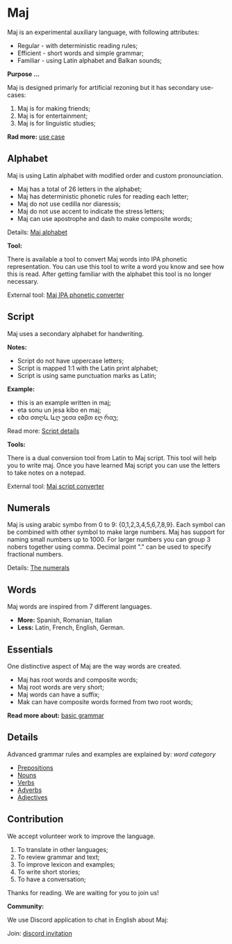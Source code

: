 # Maj

Maj is an experimental auxiliary language, with following attributes:

* Regular - with deterministic reading rules;
* Efficient - short words and simple grammar;
* Familiar - using Latin alphabet and Balkan sounds;

**Purpose ...**

Maj is designed primarly for artificial rezoning but it has secondary use-cases:

1. Maj is for making friends;
2. Maj is for entertainment;
3. Maj is for linguistic studies;

**Rad more:** [use case](case.md)

## Alphabet

Maj is using Latin alphabet with modified order and custom pronounciation.

* Maj has a total of 26 letters in the alphabet;
* Maj has deterministic phonetic rules for reading each letter;
* Maj do not use cedilla nor diaressis;
* Maj do not use accent to indicate the stress letters;
* Maj can use apostrophe and dash to make composite words;

Details: [Maj alphabet](alphabet.md)

**Tool:** 

There is available a tool to convert Maj words into IPA phonetic representation. You can use this tool to write a word you know and see how this is read. After getting familiar with the alphabet this tool is no longer necessary.

External tool: [Maj IPA phonetic converter](https://lingojam.com/MajIPA)

## Script

Maj uses a secondary alphabet for handwriting. 

**Notes:**

* Script do not have uppercase letters;
* Script is mapped 1:1 with the Latin print alphabet;
* Script is using same punctuation marks as Latin;

**Example:**

* this is an example written in maj;
* eta sonu un jesa kibo en maj;
* ɛծα σთღև ևღ უɛσα ჺʚβთ ɛღ რαუ;

Read more: [Script details](script.md)

**Tools:**

There is a dual conversion tool from Latin to Maj script. This tool will help you to write maj. Once you have learned Maj script you can use the letters to take notes on a notepad.

External tool: [Maj script converter](https://lingojam.com/MajScript)


## Numerals

Maj is using arabic symbo from 0 to 9: {0,1,2,3,4,5,6,7,8,9}. Each symbol can be combined with other symbol to make large numbers. Maj has support for naming small numbers up to 1000. For larger numbers you can group 3 nobers together using comma. Decimal point "." can be used to specify fractional numbers.


Details: [The numerals](numerals.md)

## Words

Maj words are inspired from 7 different languages.

* **More:** Spanish, Romanian, Italian 
* **Less:** Latin, French, English, German.


## Essentials

One distinctive aspect of Maj are the way words are created.

* Maj has root words and composite words;
* Maj root words are very short;
* Maj words can have a suffix;
* Mak can have composite words formed from two root words;

**Read more about:** [basic grammar](basic.md)

## Details

Advanced grammar rules and examples are explained by:  _word category_

* [Prepositions](preposition.md)
* [Nouns](nouns.md)
* [Verbs](verbs.md)
* [Adverbs](adverbs.md)
* [Adjectives](adjectives.md)


## Contribution

We accept volunteer work to improve the language.

1. To translate in other languages;
2. To review grammar and text;
3. To improve lexicon and examples;
4. To write short stories;
5. To have a conversation;

Thanks for reading. We are waiting for you to join us!

**Community:**

We use Discord application to chat in English about Maj: 

Join: [discord invitation](https://discordapp.com/invite/CQWx8xc)

